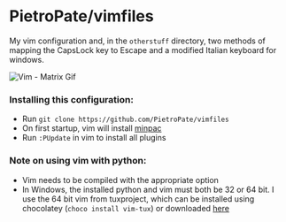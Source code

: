 # PietroPate/vimfiles

My vim configuration and, in the `otherstuff` directory, two methods of mapping the CapsLock key to Escape and a modified Italian keyboard for windows. 

![Vim - Matrix Gif](otherstuff/vim_matrix.gif)

### Installing this configuration:

- Run `git clone https://github.com/PietroPate/vimfiles`
- On first startup, vim will install [minpac](https://github.com/k-takata/minpac)
- Run `:PUpdate` in vim to install all plugins

### Note on using vim with python:

- Vim needs to be compiled with the appropriate option
- In Windows, the installed python and vim must both be 32 or 64 bit. I use the 64 bit vim from tuxproject, which can be installed using chocolatey (`choco install vim-tux`) or downloaded [here](https://tuxproject.de/projects/vim/)
